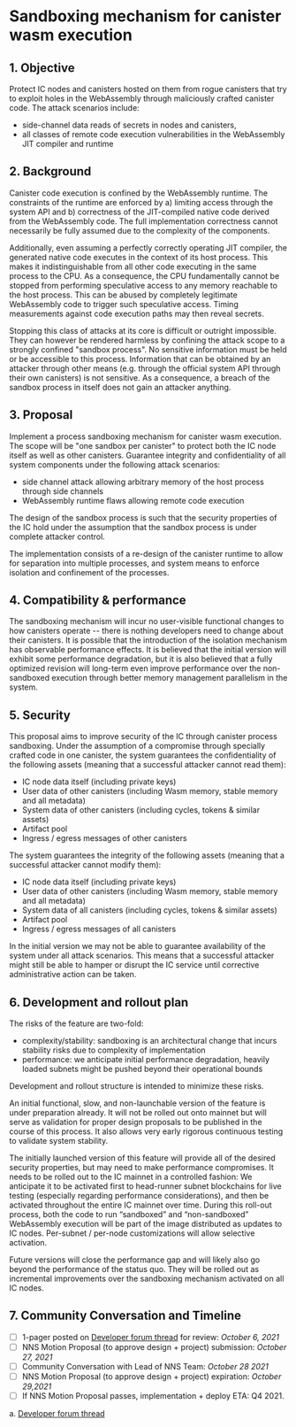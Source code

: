 # Sandboxing mechanism for canister wasm execution


## 1. Objective

Protect IC nodes and canisters hosted on them from rogue canisters that try to exploit holes in the WebAssembly through maliciously crafted canister code. The attack scenarios include:

* side-channel data reads of secrets in nodes and canisters,
* all classes of remote code execution vulnerabilities in the WebAssembly JIT compiler and runtime

## 2. Background

Canister code execution is confined by the WebAssembly runtime. The constraints of the runtime are enforced by a) limiting access through the system API and b) correctness of the JIT-compiled native code derived from the WebAssembly code. The full implementation correctness cannot necessarily be fully assumed due to the complexity of the components.

Additionally, even assuming a perfectly correctly operating JIT compiler, the generated native code executes in the context of its host process. This makes it indistinguishable from all other code executing in the same process to the CPU. As a consequence, the CPU fundamentally cannot be stopped from performing speculative access to any memory reachable to the host process. This can be abused by completely legitimate WebAssembly code to trigger such speculative access. Timing measurements against code execution paths may then reveal secrets.

Stopping this class of attacks at its core is difficult or outright impossible. They can however be rendered harmless by confining the attack scope to a strongly confined "sandbox process". No sensitive information must be held or be accessible to this process. Information that can be obtained by an attacker through other means (e.g. through the official system API through their own canisters) is not sensitive. As a consequence, a breach of the sandbox process in itself does not gain an attacker anything.

## 3. Proposal

Implement a process sandboxing mechanism for canister wasm execution. The scope will be "one sandbox per canister" to protect both the IC node itself as well as other canisters. Guarantee integrity and confidentiality of all system components under the following attack scenarios:

* side channel attack allowing arbitrary memory of the host process through side channels
* WebAssembly runtime flaws allowing remote code execution

The design of the sandbox process is such that the security properties of the IC hold under the assumption that the sandbox process is under complete attacker control.

The implementation consists of a re-design of the canister runtime to allow for separation into multiple processes, and system means to enforce isolation and confinement of the processes.

## 4. Compatibility & performance

The sandboxing mechanism will incur no user-visible functional changes to how canisters operate -- there is nothing developers need to change about their canisters. It is possible that the introduction of the isolation mechanism has observable performance effects. It is believed that the initial version will exhibit some performance degradation, but it is also believed that a fully optimized revision will long-term even improve performance over the non-sandboxed execution through better memory management parallelism in the system.

## 5. Security

This proposal aims to improve security of the IC through canister process sandboxing. Under the assumption of a compromise through specially crafted code in one canister, the system guarantees the confidentiality of the following assets (meaning that a successful attacker cannot read them):

* IC node data itself (including private keys)
* User data of other canisters (including Wasm memory, stable memory and all metadata)
* System data of other canisters (including cycles, tokens & similar assets)
* Artifact pool
* Ingress / egress messages of other canisters

The system guarantees the integrity of the following assets (meaning that a successful attacker cannot modify them):

* IC node data itself (including private keys)
* User data of other canisters (including Wasm memory, stable memory and all metadata)
* System data of all canisters (including cycles, tokens & similar assets)
* Artifact pool
* Ingress / egress messages of all canisters

In the initial version we may not be able to guarantee availability of the system under all attack scenarios. This means that a successful attacker might still be able to hamper or disrupt the IC service until corrective administrative action can be taken.

## 6. Development and rollout plan

The risks of the feature are two-fold:

* complexity/stability: sandboxing is an architectural change that incurs stability risks due to complexity of implementation
* performance: we anticipate initial performance degradation, heavily loaded subnets might be pushed beyond their operational bounds

Development and rollout structure is intended to minimize these risks.

An initial functional, slow, and non-launchable version of the feature is under preparation already. It will not be rolled out onto mainnet but will serve as validation for proper design proposals to be published in the course of this process. It also allows very early rigorous continuous testing to validate system stability.

The initially launched version of this feature will provide all of the desired security properties, but may need to make performance compromises. It needs to be rolled out to the IC mainnet in a controlled fashion: We anticipate it to be activated first to head-runner subnet blockchains for live testing (especially regarding performance considerations), and then be activated throughout the entire IC mainnet over time. During this roll-out process, both the code to run “sandboxed” and “non-sandboxed” WebAssembly execution will be part of the image distributed as updates to IC nodes. Per-subnet / per-node customizations will allow selective activation.

Future versions will close the performance gap and will likely also go beyond the performance of the status quo. They will be rolled out as incremental improvements over the sandboxing mechanism activated on all IC nodes.


## 7. Community Conversation and Timeline

- [ ] 1-pager posted on [Developer forum thread](https://forum.dfinity.org/t/security-sandboxing/7438/3) for review: *October 6, 2021*
- [ ] NNS Motion Proposal (to approve design + project) submission:  *October 27, 2021*
- [ ] Community Conversation with Lead of NNS Team: *October 28 2021*
- [ ] NNS Motion Proposal  (to approve design + project) expiration: *October 29,2021*
- [ ] If NNS Motion Proposal passes, implementation + deploy ETA: Q4 2021.

a. [Developer forum thread](https://forum.dfinity.org/t/security-sandboxing/7438/3)
